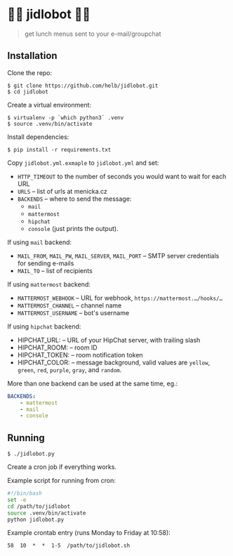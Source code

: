 # 🍔🥓 jidlobot 🍕🍄

> get lunch menus sent to your e-mail/groupchat

## Installation

Clone the repo:

```
$ git clone https://github.com/helb/jidlobot.git
$ cd jidlobot
```

Create a virtual environment:

```
$ virtualenv -p `which python3` .venv
$ source .venv/bin/activate
```

Install dependencies:

```
$ pip install -r requirements.txt
```

Copy `jidlobot.yml.exmaple` to `jidlobot.yml` and set:

-   `HTTP_TIMEOUT` to the number of seconds you would want to wait for each URL
-   `URLS` – list of urls at menicka.cz
-   `BACKENDS` – where to send the message:
    -   `mail`
    -   `mattermost`
    -   `hipchat`
    -   `console` (just prints the output).

If using `mail` backend:

-   `MAIL_FROM`, `MAIL_PW`, `MAIL_SERVER`, `MAIL_PORT` – SMTP server credentials for sending e-mails
-   `MAIL_TO` – list of recipients

If using `mattermost` backend:

-   `MATTERMOST_WEBHOOK` – URL for webhook, `https://mattermost.…/hooks/…`
-   `MATTERMOST_CHANNEL` – channel name
-   `MATTERMOST_USERNAME` – bot's username

If using `hipchat` backend:

-   HIPCHAT_URL: – URL of your HipChat server, with trailing slash
-   HIPCHAT_ROOM: – room ID
-   HIPCHAT_TOKEN: – room notification token
-   HIPCHAT_COLOR: – message background, valid values are  `yellow`, `green`, `red`, `purple`, `gray`, and `random`.

More than one backend can be used at the same time, eg.:

```yaml
BACKENDS:
    - mattermost
    - mail
    - console
```

## Running

```
$ ./jidlobot.py
```

Create a cron job if everything works.

Example script for running from cron:

```bash
#!/bin/bash
set -e
cd /path/to/jidlobot
source .venv/bin/activate
python jidlobot.py
```

Example crontab entry (runs Monday to Friday at 10:58):

```
58  10  *  *  1-5  /path/to/jidlobot.sh
```
